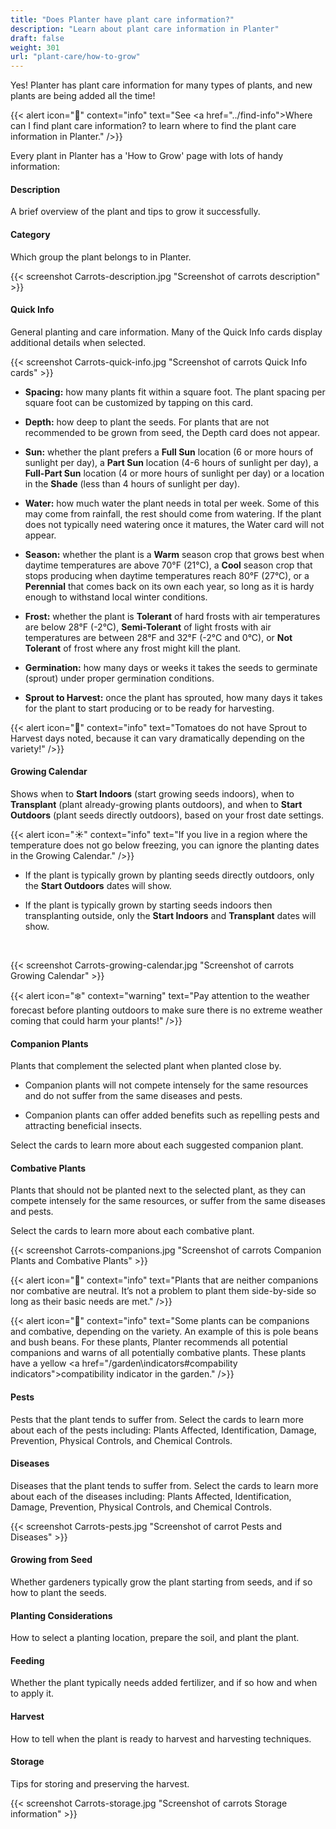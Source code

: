 ```yaml
---
title: "Does Planter have plant care information?"
description: "Learn about plant care information in Planter"
draft: false
weight: 301
url: "plant-care/how-to-grow"
---
```


Yes! Planter has plant care information for many types of plants, and new plants are being added all the time!

{{< alert icon="🌿" context="info" text="See <a href=\"../find-info\">Where can I find plant care information?</a> to learn where to find the plant care information in Planter." />}}

Every plant in Planter has a 'How to Grow' page with lots of handy information:

#### Description
A brief overview of the plant and tips to grow it successfully.

#### Category
Which group the plant belongs to in Planter.

{{< screenshot Carrots-description.jpg "Screenshot of carrots description" >}}

#### Quick Info
General planting and care information. Many of the Quick Info cards display additional details when selected.

{{< screenshot Carrots-quick-info.jpg "Screenshot of carrots Quick Info cards" >}}<br />

- **Spacing:** how many plants fit within a square foot. The plant spacing per square foot can be customized by tapping on this card.

- **Depth:** how deep to plant the seeds. For plants that are not recommended to be grown from seed, the Depth card does not appear.

- **Sun:** whether the plant prefers a **Full Sun** location (6 or more hours of sunlight per day), a **Part Sun** location (4-6 hours of sunlight per day), a **Full-Part Sun** location (4 or more hours of sunlight per day) or a location in the **Shade** (less than 4 hours of sunlight per day).

- **Water:** how much water the plant needs in total per week. Some of this may come from rainfall, the rest should come from watering. If the plant does not typically need watering once it matures, the Water card will not appear.

- **Season:** whether the plant is a **Warm** season crop that grows best when daytime temperatures are above 70°F (21°C), a **Cool** season crop that stops producing when daytime temperatures reach 80°F (27°C), or a **Perennial** that comes back on its own each year, so long as it is hardy enough to withstand local winter conditions.

- **Frost:** whether the plant is **Tolerant** of hard frosts with air temperatures are below 28°F (-2°C), **Semi-Tolerant** of light frosts with air temperatures are between 28°F and 32°F (-2°C and 0°C), or **Not Tolerant** of frost where any frost might kill the plant.

- **Germination:** how many days or weeks it takes the seeds to germinate (sprout) under proper germination conditions.

- **Sprout to Harvest:** once the plant has sprouted, how many days it takes for the plant to start producing or to be ready for harvesting.

{{< alert icon="🍅" context="info" text="Tomatoes do not have Sprout to Harvest days noted, because it can vary dramatically depending on the variety!" />}}

#### Growing Calendar
Shows when to **Start Indoors** (start growing seeds indoors), when to **Transplant** (plant already-growing plants outdoors), and when to **Start Outdoors** (plant seeds directly outdoors), based on your frost date settings.

{{< alert icon="☀️" context="info" text="If you live in a region where the temperature does not go below freezing, you can ignore the planting dates in the Growing Calendar." />}}

- If the plant is typically grown by planting seeds directly outdoors, only the **Start Outdoors** dates will show.

- If the plant is typically grown by starting seeds indoors then transplanting outside, only the **Start Indoors** and **Transplant** dates will show.
<br />

{{< screenshot Carrots-growing-calendar.jpg "Screenshot of carrots Growing Calendar" >}}

{{< alert icon="❄️" context="warning" text="Pay attention to the weather forecast before planting outdoors to make sure there is no extreme weather coming that could harm your plants!" />}}

#### Companion Plants
Plants that complement the selected plant when planted close by.

- Companion plants will not compete intensely for the same resources and do not suffer from the same diseases and pests.

- Companion plants can offer added benefits such as repelling pests and attracting beneficial insects.

Select the cards to learn more about each suggested companion plant.

#### Combative Plants
Plants that should not be planted next to the selected plant, as they can compete intensely for the same resources, or suffer from the same diseases and pests.

Select the cards to learn more about each combative plant.

{{< screenshot Carrots-companions.jpg "Screenshot of carrots Companion Plants and Combative Plants" >}}

{{< alert icon="🌱" context="info" text="Plants that are neither companions nor combative are neutral. It’s not a problem to plant them side-by-side so long as their basic needs are met." />}}

{{< alert icon="🌿" context="info" text="Some plants can be companions and combative, depending on the variety. An example of this is pole beans and bush beans. For these plants, Planter recommends all potential companions and warns of all potentially combative plants. These plants have a yellow <a href=\"/garden\indicators#compability indicators\">compatibility indicator</a> in the garden." />}}

#### Pests
Pests that the plant tends to suffer from. Select the cards to learn more about each of the pests including: Plants Affected, Identification, Damage, Prevention, Physical Controls, and Chemical Controls.

#### Diseases
Diseases that the plant tends to suffer from. Select the cards to learn more about each of the diseases including: Plants Affected, Identification, Damage, Prevention, Physical Controls, and Chemical Controls.

{{< screenshot Carrots-pests.jpg "Screenshot of carrot Pests and Diseases" >}}

#### Growing from Seed
Whether gardeners typically grow the plant starting from seeds, and if so how to plant the seeds.

#### Planting Considerations
How to select a planting location, prepare the soil, and plant the plant.

#### Feeding
Whether the plant typically needs added fertilizer, and if so how and when to apply it.

#### Harvest
How to tell when the plant is ready to harvest and harvesting techniques.

#### Storage
Tips for storing and preserving the harvest.

{{< screenshot Carrots-storage.jpg "Screenshot of carrots Storage information" >}}
